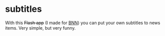<!--
  id: 300
  date: 2007-09-17T18:36:07
  modified: 2007-09-17T18:36:07
  slug: subtitles
  type: post
  excerpt: <p>With this Flash app (I made for BNN) you can put your own subtitles to news items. Very simple, but very funny.</p>
  categories: Flash, work, ActionScript
  tags: 
  inCv: 
  inPortfolio: 
  dateFrom: 
  dateTo: 
-->

# subtitles

<p>With this <del>Flash app</del> (I made for <a href="http://www.bnn.nl/" target="_blank">BNN</a>) you can put your own subtitles to news items. Very simple, but very funny.</p>